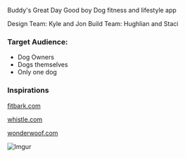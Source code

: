 Buddy's Great Day
Good boy Dog fitness and lifestyle app

Design Team: Kyle and Jon
Build Team: Hughlian and Staci


### Target Audience:
- Dog Owners
- Dogs themselves
- Only one dog

### Inspirations
[fitbark.com](http://www.fitbark.com)

[whistle.com](http://www.whistle.com)

[wonderwoof.com](http://www.wonderwoof.com)

![Imgur](http://i.imgur.com/wMTLrgR.png)

